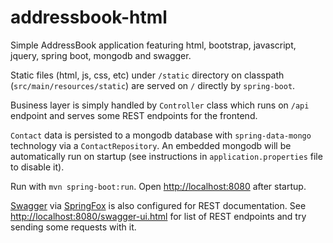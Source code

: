 # addressbook-html
Simple AddressBook application featuring html, bootstrap, javascript, jquery, spring boot, mongodb and swagger.

Static files (html, js, css, etc) under `/static` directory on classpath (`src/main/resources/static`) are served on `/` directly by `spring-boot`. 

Business layer is simply handled by `Controller` class which runs on `/api` endpoint and serves some REST endpoints for the frontend.

`Contact` data is persisted to a mongodb database with `spring-data-mongo` technology via a `ContactRepository`. An embedded mongodb will be automatically run on startup (see instructions in `application.properties` file to disable it).

Run with `mvn spring-boot:run`. Open [http://localhost:8080](http://localhost:8080) after startup.

[Swagger](http://swagger.io/) via [SpringFox](https://github.com/springfox/springfox) is also configured for REST documentation. See [http://localhost:8080/swagger-ui.html](http://localhost:8080/swagger-ui.html) for list of REST endpoints and try sending some requests with it. 
